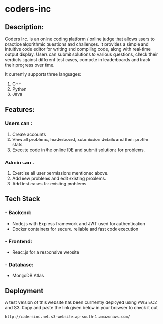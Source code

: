 # coders-inc

## Description:
Coders Inc. is an online coding platform / online judge that allows users to practice algorithmic questions and challenges. It provides a simple and intuitive code editor for writing and compiling code, along with real-time output display. Users can submit solutions to various questions, check their verdicts against different test cases, compete in leaderboards and track their progress over time. 

It currently supports three languages:
1. C++
2. Python
3. Java


## Features:

### Users can :
1. Create accounts
2. View all problems, leaderboard, submission details and their profile stats.
3. Execute code in the online IDE and submit solutions for problems.

### Admin can :
1. Exercise all user permissions mentioned above.
2. Add new problems and edit existing problems.
3. Add test cases for existing problems

## Tech Stack
### - Backend:
  - Node.js with Express framework and JWT used for authentication
  - Docker containers for secure, reliable and fast code execution 

### - Frontend:
  - React.js for a responsive website

### - Database: 
  - MongoDB Atlas

## Deployment
A test version of this website has been currrently deployed using AWS EC2 and S3. Copy and paste the link given below in your browser to check it out
```
http://codersinc.net.s3-website.ap-south-1.amazonaws.com/
```



